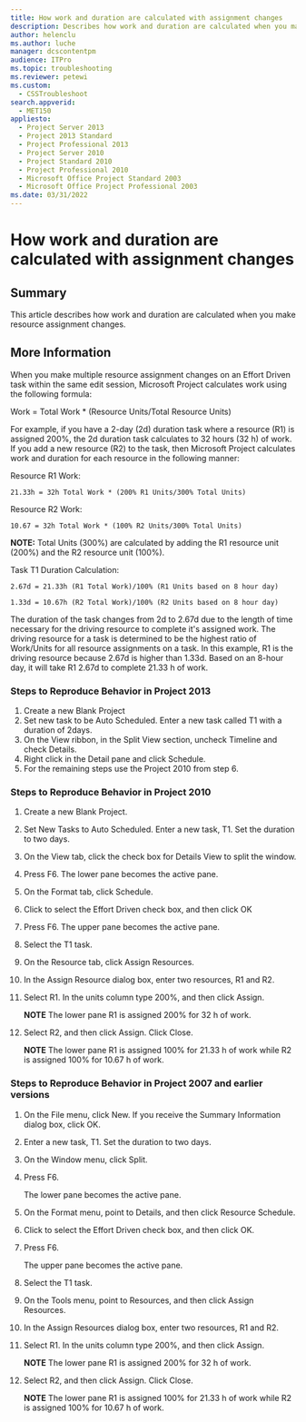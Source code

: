 ```yaml
---
title: How work and duration are calculated with assignment changes
description: Describes how work and duration are calculated when you make resource assignment changes.
author: helenclu
ms.author: luche
manager: dcscontentpm
audience: ITPro
ms.topic: troubleshooting
ms.reviewer: petewi
ms.custom: 
  - CSSTroubleshoot
search.appverid: 
  - MET150
appliesto: 
  - Project Server 2013
  - Project 2013 Standard
  - Project Professional 2013
  - Project Server 2010
  - Project Standard 2010
  - Project Professional 2010
  - Microsoft Office Project Standard 2003
  - Microsoft Office Project Professional 2003
ms.date: 03/31/2022
---
```


# How work and duration are calculated with assignment changes

## Summary

This article describes how work and duration are calculated when you make resource assignment changes.

## More Information

When you make multiple resource assignment changes on an Effort Driven task within the same edit session, Microsoft Project calculates work using the following formula:

Work = Total Work * (Resource Units/Total Resource Units)

For example, if you have a 2-day (2d) duration task where a resource (R1) is assigned 200%, the 2d duration task calculates to 32 hours (32 h) of work. If you add a new resource (R2) to the task, then Microsoft Project calculates work and duration for each resource in the following manner:

Resource R1 Work:

`21.33h = 32h Total Work * (200% R1 Units/300% Total Units)`

Resource R2 Work:

`10.67 = 32h Total Work * (100% R2 Units/300% Total Units)`

 **NOTE:** Total Units (300%) are calculated by adding the R1 resource unit (200%) and the R2 resource unit (100%).

Task T1 Duration Calculation:

`2.67d = 21.33h (R1 Total Work)/100% (R1 Units based on 8 hour day)`

`1.33d = 10.67h (R2 Total Work)/100% (R2 Units based on 8 hour day)`
 
The duration of the task changes from 2d to 2.67d due to the length of time necessary for the driving resource to complete it's assigned work. The driving resource for a task is determined to be the highest ratio of Work/Units for all resource assignments on a task. In this example, R1 is the driving resource because 2.67d is higher than 1.33d. Based on an 8-hour day, it will take R1 2.67d to complete 21.33 h of work.

### Steps to Reproduce Behavior in Project 2013


1. Create a new Blank Project   
2. Set new task to be Auto Scheduled. Enter a new task called T1 with a duration of 2days.   
3. On the View ribbon, in the Split View section, uncheck Timeline and check Details.    
4. Right click in the Detail pane and click Schedule.   
5. For the remaining steps use the Project 2010 from step 6.   


### Steps to Reproduce Behavior in Project 2010


1. Create a new Blank Project.   
2. Set New Tasks to Auto Scheduled. Enter a new task, T1. Set the duration to two days.   
3. On the View tab, click the check box for Details View to split the window.   
4. Press F6. The lower pane becomes the active pane.   
5. On the Format tab, click Schedule.   
6. Click to select the Effort Driven check box, and then click OK   
7. Press F6. The upper pane becomes the active pane.   
8. Select the T1 task.   
9. On the Resource tab, click Assign Resources.   
10. In the Assign Resource dialog box, enter two resources, R1 and R2.   
11. Select R1. In the units column type 200%, and then click Assign. 

    **NOTE** The lower pane R1 is assigned 200% for 32 h of work.   
12. Select R2, and then click Assign. Click Close.   

    **NOTE** The lower pane R1 is assigned 100% for 21.33 h of work while R2 is assigned 100% for 10.67 h of work.

### Steps to Reproduce Behavior in Project 2007 and earlier versions


1. On the File menu, click New. If you receive the Summary Information dialog box, click OK.   
2. Enter a new task, T1. Set the duration to two days.   
3. On the Window menu, click Split.   
4. Press F6.

   The lower pane becomes the active pane.
   
5. On the Format menu, point to Details, and then click Resource Schedule.   
6. Click to select the Effort Driven check box, and then click OK.   
7. Press F6.

    The upper pane becomes the active pane. 
  
8. Select the T1 task.   
9. On the Tools menu, point to Resources, and then click Assign Resources.   
10. In the Assign Resources dialog box, enter two resources, R1 and R2.   
11. Select R1. In the units column type 200%, and then click Assign.

    **NOTE** The lower pane R1 is assigned 200% for 32 h of work.   
12. Select R2, and then click Assign. Click Close. 
    
    **NOTE** The lower pane R1 is assigned 100% for 21.33 h of work while R2 is assigned 100% for 10.67 h of work.
